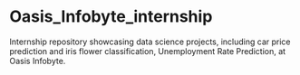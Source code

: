 # Oasis_Infobyte_internship
Internship repository showcasing data science projects, including car price prediction and iris flower classification, Unemployment Rate Prediction, at Oasis Infobyte.
